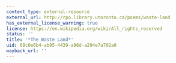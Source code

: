 ```yaml
---
content_type: external-resource
external_url: http://rpo.library.utoronto.ca/poems/waste-land
has_external_license_warning: true
license: https://en.wikipedia.org/wiki/All_rights_reserved
status: ''
title: '*The Waste Land*'
uid: 68c0e6b4-ab95-4439-a96d-a294e7a702a0
wayback_url: ''
---
```

